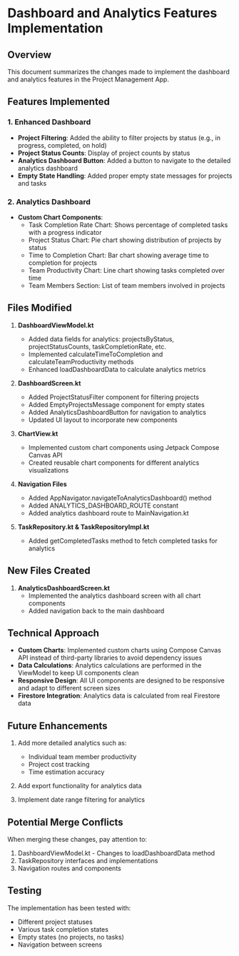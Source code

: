 # Dashboard and Analytics Features Implementation

## Overview
This document summarizes the changes made to implement the dashboard and analytics features in the Project Management App.

## Features Implemented

### 1. Enhanced Dashboard
- **Project Filtering**: Added the ability to filter projects by status (e.g., in progress, completed, on hold)
- **Project Status Counts**: Display of project counts by status
- **Analytics Dashboard Button**: Added a button to navigate to the detailed analytics dashboard
- **Empty State Handling**: Added proper empty state messages for projects and tasks

### 2. Analytics Dashboard
- **Custom Chart Components**:
  - Task Completion Rate Chart: Shows percentage of completed tasks with a progress indicator
  - Project Status Chart: Pie chart showing distribution of projects by status
  - Time to Completion Chart: Bar chart showing average time to completion for projects
  - Team Productivity Chart: Line chart showing tasks completed over time
  - Team Members Section: List of team members involved in projects

## Files Modified

1. **DashboardViewModel.kt**
   - Added data fields for analytics: projectsByStatus, projectStatusCounts, taskCompletionRate, etc.
   - Implemented calculateTimeToCompletion and calculateTeamProductivity methods
   - Enhanced loadDashboardData to calculate analytics metrics

2. **DashboardScreen.kt**
   - Added ProjectStatusFilter component for filtering projects
   - Added EmptyProjectsMessage component for empty states
   - Added AnalyticsDashboardButton for navigation to analytics
   - Updated UI layout to incorporate new components

3. **ChartView.kt**
   - Implemented custom chart components using Jetpack Compose Canvas API
   - Created reusable chart components for different analytics visualizations

4. **Navigation Files**
   - Added AppNavigator.navigateToAnalyticsDashboard() method
   - Added ANALYTICS_DASHBOARD_ROUTE constant
   - Added analytics dashboard route to MainNavigation.kt

5. **TaskRepository.kt & TaskRepositoryImpl.kt**
   - Added getCompletedTasks method to fetch completed tasks for analytics

## New Files Created

1. **AnalyticsDashboardScreen.kt**
   - Implemented the analytics dashboard screen with all chart components
   - Added navigation back to the main dashboard

## Technical Approach

- **Custom Charts**: Implemented custom charts using Compose Canvas API instead of third-party libraries to avoid dependency issues
- **Data Calculations**: Analytics calculations are performed in the ViewModel to keep UI components clean
- **Responsive Design**: All UI components are designed to be responsive and adapt to different screen sizes
- **Firestore Integration**: Analytics data is calculated from real Firestore data

## Future Enhancements

1. Add more detailed analytics such as:
   - Individual team member productivity
   - Project cost tracking
   - Time estimation accuracy
   
2. Add export functionality for analytics data

3. Implement date range filtering for analytics

## Potential Merge Conflicts

When merging these changes, pay attention to:
1. DashboardViewModel.kt - Changes to loadDashboardData method
2. TaskRepository interfaces and implementations
3. Navigation routes and components

## Testing

The implementation has been tested with:
- Different project statuses
- Various task completion states
- Empty states (no projects, no tasks)
- Navigation between screens

